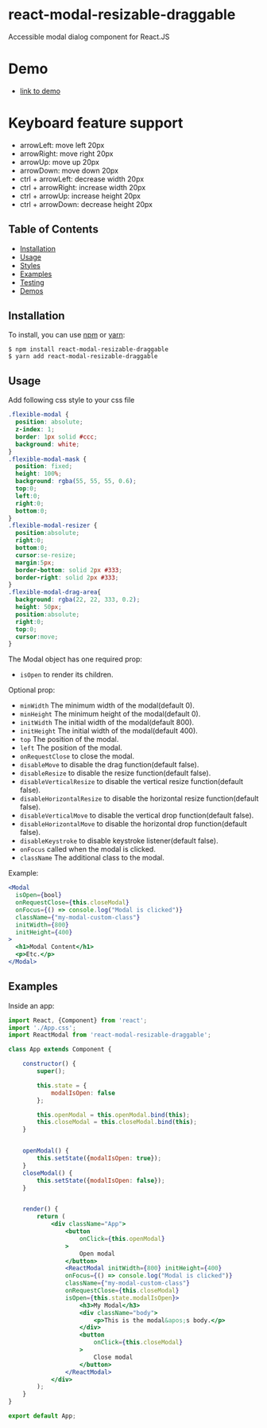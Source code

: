 # react-modal-resizable-draggable

Accessible modal dialog component for React.JS

# Demo
* [link to demo](https://wwan5803.github.io/react-modal-resizable-draggable/)

# Keyboard feature support
* arrowLeft: move left 20px
* arrowRight: move right 20px
* arrowUp: move up 20px
* arrowDown: move down 20px
* ctrl + arrowLeft: decrease width 20px
* ctrl + arrowRight: increase width 20px
* ctrl + arrowUp: increase height 20px
* ctrl + arrowDown: decrease height 20px

## Table of Contents

* [Installation](#installation)
* [Usage](#usage)
* [Styles](#styles)
* [Examples](#examples)
* [Testing](#testing)
* [Demos](#demos)

## Installation

To install, you can use [npm](https://npmjs.org/) or [yarn](https://yarnpkg.com):


    $ npm install react-modal-resizable-draggable
    $ yarn add react-modal-resizable-draggable


## Usage
Add following css style to your css file
```css
.flexible-modal {
  position: absolute;
  z-index: 1;
  border: 1px solid #ccc;
  background: white;
}
.flexible-modal-mask {
  position: fixed;
  height: 100%;
  background: rgba(55, 55, 55, 0.6);
  top:0;
  left:0;
  right:0;
  bottom:0;
}
.flexible-modal-resizer {
  position:absolute;
  right:0;
  bottom:0;
  cursor:se-resize;
  margin:5px;
  border-bottom: solid 2px #333;
  border-right: solid 2px #333;
}
.flexible-modal-drag-area{
  background: rgba(22, 22, 333, 0.2);
  height: 50px;
  position:absolute;
  right:0;
  top:0;
  cursor:move;
}
```

The Modal object has one required prop:

- `isOpen` to render its children.

Optional prop:

- `minWidth` The minimum width of the modal(default 0).
- `minHeight` The minimum height of the modal(default 0).
- `initWidth` The initial width of the modal(default 800).
- `initHeight` The initial width of the modal(default 400).
- `top` The position of the modal.
- `left` The position of the modal.
- `onRequestClose` to close the modal.
- `disableMove` to disable the drag function(default false).
- `disableResize` to disable the resize function(default false).
- `disableVerticalResize` to disable the vertical resize function(default false).
- `disableHorizontalResize` to disable the horizontal resize function(default false).
- `disableVerticalMove` to disable the vertical drop function(default false).
- `disableHorizontalMove` to disable the horizontal drop function(default false).
- `disableKeystroke` to disable keystroke listener(default false).
- `onFocus` called when the modal is clicked.
- `className` The additional class to the modal.


Example:

```jsx
<Modal
  isOpen={bool}
  onRequestClose={this.closeModal}
  onFocus={() => console.log("Modal is clicked")}
  className={"my-modal-custom-class"}
  initWidth={800} 
  initHeight={400}
>
  <h1>Modal Content</h1>
  <p>Etc.</p>
</Modal>
```


## Examples

Inside an app:

```jsx
import React, {Component} from 'react';
import './App.css';
import ReactModal from 'react-modal-resizable-draggable';

class App extends Component {

    constructor() {
        super();

        this.state = {
            modalIsOpen: false
        };

        this.openModal = this.openModal.bind(this);
        this.closeModal = this.closeModal.bind(this);
    }


    openModal() {
        this.setState({modalIsOpen: true});
    }
    closeModal() {
        this.setState({modalIsOpen: false});
    }


    render() {
        return (
            <div className="App">
                <button
                    onClick={this.openModal}
                >
                    Open modal
                </button>
                <ReactModal initWidth={800} initHeight={400} 
                onFocus={() => console.log("Modal is clicked")}
                className={"my-modal-custom-class"}
                onRequestClose={this.closeModal} 
                isOpen={this.state.modalIsOpen}>
                    <h3>My Modal</h3>
                    <div className="body">
                        <p>This is the modal&apos;s body.</p>
                    </div>
                    <button
                        onClick={this.closeModal}
                    >
                        Close modal
                    </button>
                </ReactModal>
            </div>
        );
    }
}

export default App;

```

